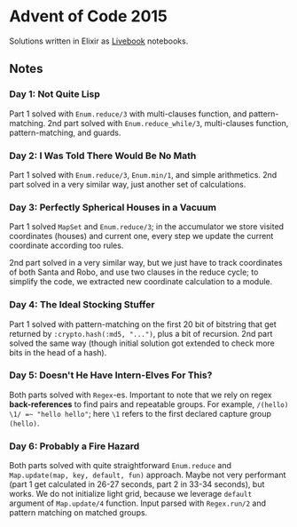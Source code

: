 # Advent of Code 2015

Solutions written in Elixir as [Livebook](https://livebook.dev/) notebooks.

## Notes

### Day 1: Not Quite Lisp

Part 1 solved with `Enum.reduce/3` with multi-clauses function, and pattern-matching. 2nd part solved with `Enum.reduce_while/3`, multi-clauses function, pattern-matching, and guards.

### Day 2: I Was Told There Would Be No Math

Part 1 solved with `Enum.reduce/3`, `Enum.min/1`, and simple arithmetics. 2nd part solved in a very similar way, just another set of calculations.

### Day 3: Perfectly Spherical Houses in a Vacuum

Part 1 solved `MapSet` and `Enum.reduce/3`; in the accumulator we store visited coordinates (houses) and current one, every step we update the current coordinate according too rules.

2nd part solved in a very similar way, but we just have to track coordinates of both Santa and Robo, and use two clauses in the reduce cycle; to simplify the code, we extracted new coordinate calculation to a module.

### Day 4: The Ideal Stocking Stuffer

Part 1 solved with pattern-matching on the first 20 bit of bitstring that get returned by `:crypto.hash(:md5, "...")`, plus a bit of recursion. 2nd part solved the same way (though initial solution got extended to check more bits in the head of a hash).

### Day 5: Doesn't He Have Intern-Elves For This?

Both parts solved with `Regex`-es. Important to note that we rely on regex **back-references** to find pairs and repeatable groups. For example, `/(hello) \1/ =~ "hello hello"`; here `\1` refers to the first declared capture group `(hello)`.

### Day 6: Probably a Fire Hazard

Both parts solved with quite straightforward `Enum.reduce` and `Map.update(map, key, default, fun)` approach. Maybe not very performant (part 1 get calculated in 26-27 seconds, part 2 in 33-34 seconds), but works. We do not initialize light grid, because we leverage `default` argument of `Map.update/4` function. Input parsed with `Regex.run/2` and pattern matching on matched groups.
